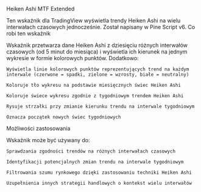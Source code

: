 Heiken Ashi MTF Extended 

Ten wskaźnik dla TradingView wyświetla trendy Heiken Ashi na wielu interwałach czasowych jednocześnie. Został napisany w Pine Script v6.
Co robi ten wskaźnik

Wskaźnik przetwarza dane Heiken Ashi z dziesięciu różnych interwałów czasowych (od 5 minut do miesiąca) i wyświetla ich kierunek na jednym wykresie w formie kolorowych punktów. Dodatkowo:

    Wyświetla linie kolorowych punktów reprezentujących trend na każdym interwale (czerwone = spadki, zielone = wzrosty, białe = neutralny)

    Koloruje tło wykresu na podstawie miesięcznych świec Heiken Ashi

    Koloruje świece wykresu zgodnie z tygodniowym trendem Heiken Ashi

    Rysuje strzałki przy zmianie kierunku trendu na interwale tygodniowym

    Oznacza początek nowych świec tygodniowych

Możliwości zastosowania

Wskaźnik może być używany do:

    Sprawdzania zgodności trendów na różnych interwałach czasowych

    Identyfikacji potencjalnych zmian trendu na interwale tygodniowym

    Filtrowania szumu rynkowego dzięki zastosowaniu techniki Heiken Ashi

    Uzupełnienia innych strategii handlowych o kontekst wielu interwałów
